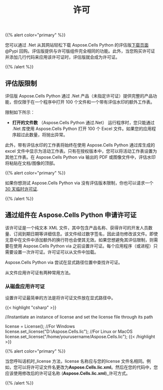 ﻿---
title: 许可
type: docs
weight: 21
url: /zh/python-net/licensing/
---
{{% alert color="primary" %}}

您可以通过 .Net 从其网站轻松下载 Aspose.Cells Python 的评估版[下载页面](https://pypi.org/project/aspose-cells-python/)@Pypi 回购。评估版提供与许可版组件完全相同的功能。此外，当您购买许可证并添加几行代码来应用该许可证时，评估版就会成为许可证。

{{% /alert %}}

## **评估版限制**

评估版 Aspose.Cells Python 通过 .Net 产品（未指定许可证）提供完整的产品功能，但仅限于在一个程序中打开 100 个文件和一个带有评估水印的额外工作表。

限制如下所示：

- **打开的文件数** （Aspose.Cells Python 通过.Net）
运行程序时，您只能通过 .Net 库使用 Aspose.Cells Python 打开 100 个 Excel 文件。如果您的应用程序超过此数量，将抛出异常。


此外，带有评估水印的工作表将始终在使用 Aspose.Cells Python 通过库生成的 excel 文件中显示为活动工作表。只有在授权版本中，您可以将活动工作表设置为其他工作表。在 Aspose.Cells Python via 输出的 PDF 或图像文件中，评估水印将粘贴在文档/图像的顶部。

{{% alert color="primary" %}}

如果你想测试 Aspose.Cells Python via 没有评估版本限制，你也可以请求一个[30 天临时许可证](https://purchase.aspose.com/temporary-license).

{{% /alert %}}

## **通过组件在 Aspose.Cells Python 申请许可证**

该许可证是一个纯文本 XML 文件，其中包含产品名称、获得许可的开发人员数量、订阅到期日期等详细信息。该文件经过数字签名，因此请勿修改该文件。即使无意中在文件中添加额外的换行符也会使其无效。如果您想避免其评估限制，则需要在使用 Aspose.Cells Python via 之前设置许可证。每个应用程序（或进程）只需要设置一次许可证。许可证可以从文件中加载。

Aspose.Cells Python via 尝试在显式路径位置中查找许可证。

从文件应用许可证有两种常用方法。

### **从磁盘应用许可证**

设置许可证最简单的方法是将许可证文件放在显式路径中。

{{< highlight "csharp" >}}

 //Instantiate an instance of license and set the license file through its path

license = License();
 //For Windows
license.set_license("D:\Aspose.Cells.lic");
 //For Linux or MacOS
license.set_license("/home/yourusername/Aspose.Cells.lic"); 
{{< /highlight >}}

{{% alert color="primary" %}}

当您呼叫话机时_license 方法，license 名称应与您的license 文件名相同。例如，您可以将许可证文件名更改为**Aspose.Cells.lic.xml**。然后在您的代码中，您应该使用修改后的许可证名称 (**Aspose.Cells.lic.xml**)_许可方式。

{{% /alert %}}


